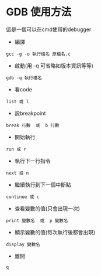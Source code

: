 # GDB 使用方法
這是一個可以在cmd使用的debugger

+ 編譯
```
gcc -g -o 執行檔名 原檔名.c
```

+ 啟動(用 -q 可省略如版本資訊等等)

```
gdb -q 執行檔名
```

+ 看code

```
list 或 l
```

+ 設breakpoint

```
break 行數  或  b 行數
```

+ 開始執行

```
run 或 r
```

+ 執行下一行指令

```
next 或 n
```

+ 繼續執行到下一個中斷點

```
continue 或 c
```

+ 查看變數的值(只會出現一次)

```
print 變數名  或  p 變數名
```

+ 顯示變數的值(每次執行後都會出現)

```
display 變數名
```

+ 離開

```
q
```
 